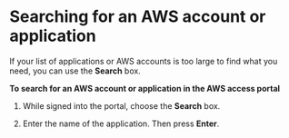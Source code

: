 # Searching for an AWS account or application<a name="howtosearchforapp"></a>

If your list of applications or AWS accounts is too large to find what you need, you can use the **Search** box\.

**To search for an AWS account or application in the AWS access portal**

1. While signed into the portal, choose the **Search** box\.

1. Enter the name of the application\. Then press **Enter**\.